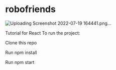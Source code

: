 # robofriends

![Uploading Screenshot 2022-07-19 164441.png…]()

Tutorial for React To run the project:

Clone this repo

Run npm install

Run npm start
